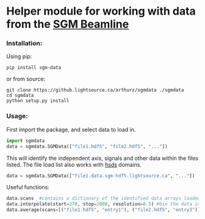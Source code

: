 # Helper module for working with data from the [SGM Beamline](https://sgm.lightsource.ca) 
### Installation:
Using pip:
```commandline
pip install sgm-data
```
or from source: 
```commandline
git clone https://github.lightsource.ca/arthurz/sgmdata ./sgmdata
cd sgmdata
python setup.py install
```
### Usage:
First import the package, and select data to load in.
```python
import sgmdata 
data = sgmdata.SGMData(["file1.hdf5", "file2.hdf5", "..."])
```
This will identify the independent axis, signals and other data within the files listed. 
The file load list also works with [hsds](https://github.com/HDFGroup/hsds) domains.
```python
data = sgmdata.SGMData(["file1.data.sgm-hdf5.lightsource.ca", "..."])
```
Useful functions:
```python
data.scans  #contains a dictionary of the identified data arrays loaded from your file list
data.interpolate(start=270, stop=2000, resolution=0.5) #bin the data in scans dictionary and interpolates missing points
data.average(scans=[("file1.hdf5", "entry1"), ("file2.hdf5", "entry3")]) #TODO:  average interpolated data in scans dictionary. 
```

